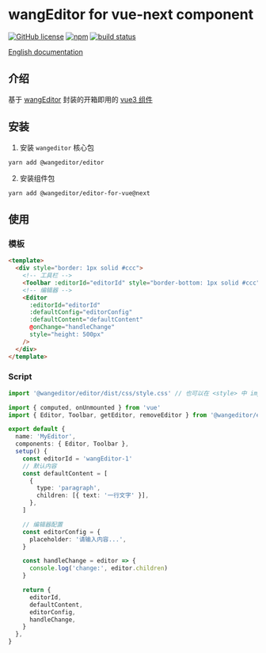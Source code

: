 # wangEditor for vue-next component

[![GitHub license](https://img.shields.io/badge/license-MIT-blue.svg)](https://github.com/facebook/react/blob/main/LICENSE) [![npm](https://img.shields.io/npm/v/@wangeditor/editor-for-vue/next.svg)](https://www.npmjs.com/package/@wangeditor/editor-for-vue/v/next) [![build status](https://github.com/wangeditor-team/wangEditor-for-vue3/actions/workflows/npm-publish.yml/badge.svg?branch=main)](https://github.com/wangeditor-team/wangEditor-for-vue3/actions)

[English documentation](./README-en.md)

## 介绍

基于 [wangEditor](https://www.wangeditor.com/v5/) 封装的开箱即用的 [vue3 组件](https://www.wangeditor.com/v5/guide/for-frame.html#vue3)

## 安装

1. 安装 `wangeditor` 核心包

```shell
yarn add @wangeditor/editor
```

2. 安装组件包

```shell
yarn add @wangeditor/editor-for-vue@next
```

## 使用

### 模板

```html
<template>
  <div style="border: 1px solid #ccc">
    <!-- 工具栏 -->
    <Toolbar :editorId="editorId" style="border-bottom: 1px solid #ccc" />
    <!-- 编辑器 -->
    <Editor
      :editorId="editorId"
      :defaultConfig="editorConfig"
      :defaultContent="defaultContent"
      @onChange="handleChange"
      style="height: 500px"
    />
  </div>
</template>
```

### Script

```ts
import '@wangeditor/editor/dist/css/style.css' // 也可以在 <style> 中 import

import { computed, onUnmounted } from 'vue'
import { Editor, Toolbar, getEditor, removeEditor } from '@wangeditor/editor-for-vue'

export default {
  name: 'MyEditor',
  components: { Editor, Toolbar },
  setup() {
    const editorId = 'wangEditor-1'
    // 默认内容
    const defaultContent = [
      {
        type: 'paragraph',
        children: [{ text: '一行文字' }],
      },
    ]

    // 编辑器配置
    const editorConfig = {
      placeholder: '请输入内容...',
    }

    const handleChange = editor => {
      console.log('change:', editor.children)
    }

    return {
      editorId,
      defaultContent,
      editorConfig,
      handleChange,
    }
  },
}
```
